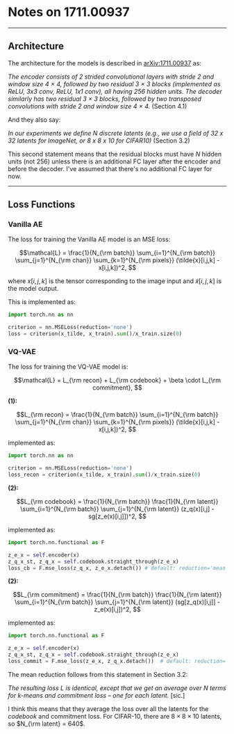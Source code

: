 # Notes on 1711.00937

---

## Architecture

The architecture for the models is described in [arXiv:1711.00937](https://arxiv.org/pdf/1711.00937) as: 

*The encoder consists of 2 strided convolutional layers with stride 2 and window size 4 × 4, followed by two residual
3 × 3 blocks (implemented as ReLU, 3x3 conv, ReLU, 1x1 conv), all having 256 hidden units. The
decoder similarly has two residual 3 × 3 blocks, followed by two transposed convolutions with stride
2 and window size 4 × 4.* 
(Section 4.1)

And they also say:

*In our experiments we define N discrete latents (e.g., we use a field of 32 x 32 latents for ImageNet,
or 8 x 8 x 10 for CIFAR10)*
(Section 3.2)

This second statement means that the residual blocks must have *N* hidden units (not 256) unless there is an additional FC layer after the encoder and before the decoder. I've assumed that there's no additional FC layer for now. 

---

## Loss Functions

### Vanilla AE

The loss for training the Vanilla AE model is an MSE loss:

$$\mathcal{L} = \frac{1}{N_{\rm batch}} \sum_{i=1}^{N_{\rm batch}} \sum_{j=1}^{N_{\rm chan}} \sum_{k=1}^{N_{\rm pixels}} (\tilde{x}[i,j,k] - x[i,j,k])^2,
$$

where $x[i,j,k]$ is the tensor corresponding to the image input and $\tilde{x}[i,j,k]$ is the model output.

This is implemented as:

```python
import torch.nn as nn

criterion = nn.MSELoss(reduction='none')
loss = criterion(x_tilde, x_train).sum()/x_train.size(0)
```

### VQ-VAE

The loss for training the  VQ-VAE model is:

$$\mathcal{L} = L_{\rm recon} + L_{\rm codebook} + \beta \cdot L_{\rm commitment},
$$

**(1):**

$$L_{\rm recon} = \frac{1}{N_{\rm batch}} \sum_{i=1}^{N_{\rm batch}} \sum_{j=1}^{N_{\rm chan}} \sum_{k=1}^{N_{\rm pixels}} (\tilde{x}[i,j,k] - x[i,j,k])^2,
$$

implemented as:

```python
import torch.nn as nn

criterion = nn.MSELoss(reduction='none')
loss_recon = criterion(x_tilde, x_train).sum()/x_train.size(0)
```

**(2):**

$$L_{\rm codebook} = \frac{1}{N_{\rm batch}} \frac{1}{N_{\rm latent}} \sum_{i=1}^{N_{\rm batch}} \sum_{j=1}^{N_{\rm latent}} (z_q(x)[i,j] - sg[z_e(x)[i,j]])^2,
$$

implemented as:

```python
import torch.nn.functional as F

z_e_x = self.encoder(x)
z_q_x_st, z_q_x = self.codebook.straight_through(z_e_x)
loss_cb = F.mse_loss(z_q_x, z_e_x.detach()) # default: reduction='mean'
```

**(2):**

$$L_{\rm commitment} = \frac{1}{N_{\rm batch}} \frac{1}{N_{\rm latent}} \sum_{i=1}^{N_{\rm batch}} \sum_{j=1}^{N_{\rm latent}} (sg[z_q(x)[i,j]] - z_e(x)[i,j])^2,
$$

implemented as:

```python
import torch.nn.functional as F

z_e_x = self.encoder(x)
z_q_x_st, z_q_x = self.codebook.straight_through(z_e_x)
loss_commit = F.mse_loss(z_e_x, z_q_x.detach())  # default: reduction='mean'
```

The mean reduction follows from this statement in Section 3.2:

*The resulting loss L is identical, except that we get an average over N
terms for k-means and commitment loss – one for each latent.* [sic.]

I think this means that they average the loss over all the latents for the *codebook* and commitment loss. For CIFAR-10, there are $8\times 8\times 10$ latents, so $N_{\rm latent} = 640$.
